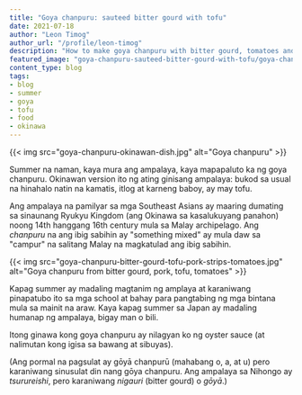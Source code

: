 ```yaml
---
title: "Goya chanpuru: sauteed bitter gourd with tofu"
date: 2021-07-18
author: "Leon Timog"
author_url: "/profile/leon-timog"
description: "How to make goya chanpuru with bitter gourd, tomatoes and tofu"
featured_image: "goya-chanpuru-sauteed-bitter-gourd-with-tofu/goya-chanpuru-okinawan-dish.jpg"
content_type: blog
tags:
- blog
- summer
- goya
- tofu
- food
- okinawa
---
```

{{< img src="goya-chanpuru-okinawan-dish.jpg" alt="Goya chanpuru" >}}

Summer na naman, kaya mura ang ampalaya, kaya mapapaluto ka ng goya chanpuru. Okinawan version ito ng ating ginisang ampalaya: bukod sa usual na hinahalo natin na kamatis, itlog at karneng baboy, ay may tofu.

Ang ampalaya na pamilyar sa mga Southeast Asians ay maaring dumating sa sinaunang Ryukyu Kingdom (ang Okinawa sa kasalukuyang panahon) noong 14th hanggang 16th century mula sa Malay archipelago. Ang *chanpuru* na ang ibig sabihin ay "something mixed" ay mula daw sa "campur" na salitang Malay na magkatulad ang ibig sabihin.

{{< img src="goya-chanpuru-bitter-gourd-tofu-pork-strips-tomatoes.jpg" alt="Goya chanpuru from bitter gourd, pork, tofu, tomatoes" >}}

Kapag summer ay madaling magtanim ng amplaya at karaniwang pinapatubo ito sa mga school at bahay para pangtabing ng mga bintana mula sa mainit na araw. Kaya kapag summer sa Japan ay madaling humanap ng ampalaya, bigay man o bili.

Itong ginawa kong goya chanpuru ay nilagyan ko ng oyster sauce (at nalimutan kong igisa sa bawang at sibuyas).

(Ang pormal na pagsulat ay gōyā chanpurū (mahabang o, a, at u) pero karaniwang sinusulat din nang gōya chanpuru. Ang ampalaya sa Nihongo ay *tsurureishi*, pero karaniwang *nigauri* (bitter gourd) o *gōyā*.)